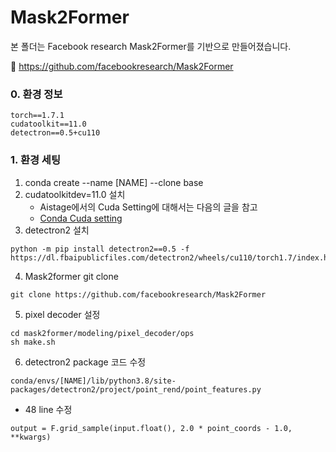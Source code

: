 # Mask2Former
본 폴더는 Facebook research Mask2Former를 기반으로 만들어졌습니다.

:closed_book: https://github.com/facebookresearch/Mask2Former

### 0. 환경 정보
```
torch==1.7.1
cudatoolkit==11.0
detectron==0.5+cu110
```


### 1. 환경 세팅


1. conda create --name [NAME] --clone base
2. cudatoolkitdev=11.0 설치
   * Aistage에서의 Cuda Setting에 대해서는 다음의 글을 참고
   * [Conda Cuda setting](https://kyubumshin.github.io/2022/04/23/tip/conda-cuda-%EC%84%A4%EC%B9%98/)
3. detectron2 설치
```
python -m pip install detectron2==0.5 -f https://dl.fbaipublicfiles.com/detectron2/wheels/cu110/torch1.7/index.html
```
4. Mask2former git clone
```
git clone https://github.com/facebookresearch/Mask2Former
```
5. pixel decoder 설정
```
cd mask2former/modeling/pixel_decoder/ops
sh make.sh
```
6. detectron2 package 코드 수정
```
conda/envs/[NAME]/lib/python3.8/site-packages/detectron2/project/point_rend/point_features.py
```
* 48 line 수정
```
output = F.grid_sample(input.float(), 2.0 * point_coords - 1.0, **kwargs)
```
